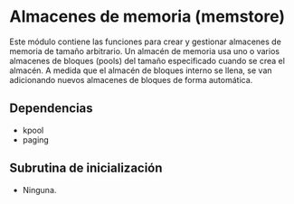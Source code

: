 # Almacenes de memoria (memstore)

Este módulo contiene las funciones para crear y gestionar almacenes de
memoria de tamaño arbitrario. Un almacén de memoria usa uno o varios
almacenes de bloques (pools) del tamaño especificado cuando se crea el
almacén. A medida que el almacén de bloques interno se llena, se van
adicionando nuevos almacenes de bloques de forma automática.

## Dependencias
- kpool
- paging

## Subrutina de inicialización
- Ninguna.

